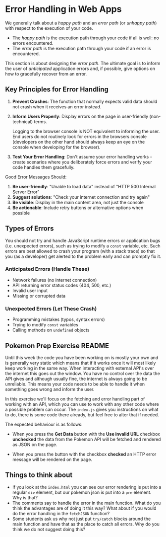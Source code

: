 # Error Handling in Web Apps

We generally talk about a _happy path_ and an _error path_ (or _unhappy path_) with respect to the execution of your code.

- The _happy path_ is the execution path through your code if all is well: no errors encountered.
- The _error path_ is the execution path through your code if an error is encountered.

This section is about designing the _error path_. The ultimate goal is to inform the user of _anticipated_ application errors and, if possible, give options on how to gracefully recover from an error.

## Key Principles for Error Handling

1. **Prevent Crashes**: The function that normally expects valid data should not crash when it receives an error instead.

2. **Inform Users Properly**: Display errors on the page in user-friendly (non-technical) terms.

    Logging to the browser console is NOT equivalent to informing the user. End users do not routinely look for errors in the browsers console (developers on the other hand should always keep an eye on the console when developing for the browser).

3. **Test Your Error Handling**: Don't assume your error handling works - create scenarios where you deliberately force errors and verify your code handles them gracefully.

Good Error Messages Should:

1. **Be user-friendly**: "Unable to load data" instead of "HTTP 500 Internal Server Error"
2. **Suggest solutions**: "Check your internet connection and try again"
3. **Be visible**: Display in the main content area, not just the console
4. **Be actionable**: Include retry buttons or alternative options when possible

## Types of Errors

You should not try and handle JavaScript runtime errors or application bugs (i.e. unexpected errors), such as trying to modify a `const` variable, etc. Such errors are best allowed to crash your program (with a stack trace) so that you (as a developer) get alerted to the problem early and can promptly fix it.

### Anticipated Errors (Handle These)

- Network failures (no internet connection)
- API returning error status codes (404, 500, etc.)
- Invalid user input
- Missing or corrupted data

### Unexpected Errors (Let These Crash)

- Programming mistakes (typos, syntax errors)
- Trying to modify `const` variables
- Calling methods on `undefined` objects

## Pokemon Prep Exercise README

Until this week the code you have been working on is mostly your own and is generally very static which means that if it works once it will most likely keep working in the same way. When interacting with external API's over the internet this goes out the window. You have no control over the data the API gives and although usually fine, the internet is always going to be unreliable. This means your code needs to be able to handle it when something goes wrong and inform the user.

In this exercise we'll focus on the fetching and error handling part of working with an API, which you can use to work with any other code where a possible problem can occur. The `index.js` gives you instructions on what to do, there is some code there already, but feel free to alter that if needed.

The expected behaviour is as follows:

- When you press the **Get Data** button with the **Use invalid URL** checkbox **unchecked** the data from the Pokemon API will be fetched and rendered as JSON on the page.

- When you press the button with the checkbox **checked** an HTTP error message will be rendered on the page.

## Things to think about

- If you look at the `index.html` you can see our error rendering is put into a regular `div` element, but our pokemon json is put into a `pre` element. Why is that?
- The comments say to handle the error in the main function. What do you think the advantages are of doing it this way? What about if you would do the error handling in the `fetchJSON` function?
- Some students ask us why not just put `try/catch` blocks around the main function and have that as the place to catch all errors. Why do you think we do not suggest doing this?
